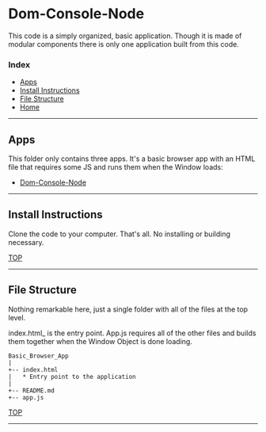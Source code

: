 # Dom-Console-Node

This code is a simply organized, basic application.  Though it is made of modular components there is only one application built from this code.

### Index
* [Apps](#apps)
* [Install Instructions](#install-instructions)
* [File Structure](#file-structure)
* [Home](https://github.com/elewa-student/Analyzing-Architecture/tree/master)

---

## Apps

This folder only contains three apps.  It's a basic browser app with an HTML file that requires some JS and runs them when the Window loads:
* [Dom-Console-Node](./MVC_list.md)

---

## Install Instructions

Clone the code to your computer.  That's all.  No installing or building necessary.

[TOP](#index)

---

## File Structure

Nothing remarkable here, just a single folder with all of the files at the top level. 

index.html_ is the entry point.  App.js requires all of the other files and builds them together when the Window Object is done loading.

```
Basic_Browser_App
|
+-- index.html
|	* Entry point to the application
|
+-- README.md
+-- app.js

```

[TOP](#index)

___